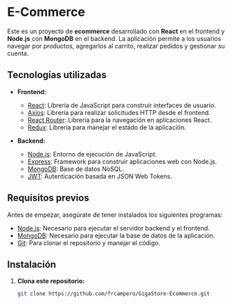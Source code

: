 # E-Commerce

Este es un proyecto de **ecommerce** desarrollado con **React** en el frontend y **Node.js** con **MongoDB** en el backend. La aplicación permite a los usuarios navegar por productos, agregarlos al carrito, realizar pedidos y gestionar su cuenta.

## Tecnologías utilizadas

- **Frontend:**
  - [React](https://reactjs.org/): Librería de JavaScript para construir interfaces de usuario.
  - [Axios](https://axios-http.com/): Librería para realizar solicitudes HTTP desde el frontend.
  - [React Router](https://reactrouter.com/): Librería para la navegación en aplicaciones React.
  - [Redux](https://redux.js.org/): Librería para manejar el estado de la aplicación.
  
- **Backend:**
  - [Node.js](https://nodejs.org/): Entorno de ejecución de JavaScript.
  - [Express](https://expressjs.com/): Framework para construir aplicaciones web con Node.js.
  - [MongoDB](https://www.mongodb.com/): Base de datos NoSQL.
  - [JWT](https://jwt.io/): Autenticación basada en JSON Web Tokens.

## Requisitos previos

Antes de empezar, asegúrate de tener instalados los siguientes programas:

- [Node.js](https://nodejs.org/): Necesario para ejecutar el servidor backend y el frontend.
- [MongoDB](https://www.mongodb.com/try/download/community): Necesario para ejecutar la base de datos de la aplicación.
- [Git](https://git-scm.com/): Para clonar el repositorio y manejar el código.

## Instalación

1. **Clona este repositorio:**

   ```bash
   git clone https://github.com/frcampero/GigaStore-Ecommerce.git